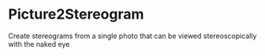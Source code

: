 # Picture2Stereogram
Create stereograms from a single photo that can be viewed stereoscopically with the naked eye
